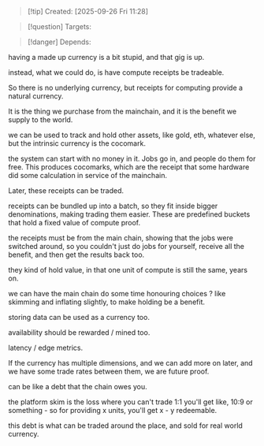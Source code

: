 
>[!tip] Created: [2025-09-26 Fri 11:28]

>[!question] Targets: 

>[!danger] Depends: 

having a made up currency is a bit stupid, and that gig is up.

instead, what we could do, is have compute receipts be tradeable.

So there is no underlying currency, but receipts for computing provide a natural currency.

It is the thing we purchase from the mainchain, and it is the benefit we supply to the world.

we can be used to track and hold other assets, like gold, eth, whatever else, but the intrinsic currency is the cocomark.

the system can start with no money in it.  Jobs go in, and people do them for free.  This produces cocomarks, which are the receipt that some hardware did some calculation in service of the mainchain.

Later, these receipts can be traded.

receipts can be bundled up into a batch, so they fit inside bigger denominations, making trading them easier.  These are predefined buckets that hold a fixed value of compute proof.

the receipts must be from the main chain, showing that the jobs were switched around, so you couldn't just do jobs for yourself, receive all the benefit, and then get the results back too.

they kind of hold value, in that one unit of compute is still the same, years on.

we can have the main chain do some time honouring choices ?
like skimming and inflating slightly, to make holding be a benefit.

storing data can be used as a currency too.

availability should be rewarded / mined too.

latency / edge metrics.

If the currency has multiple dimensions, and we can add more on later, and we have some trade rates between them, we are future proof.

can be like a debt that the chain owes you.

the platform skim is the loss where you can't trade 1:1 you'll get like, 10:9 or something - so for providing x units, you'll get x - y redeemable.

this debt is what can be traded around the place, and sold for real world currency.